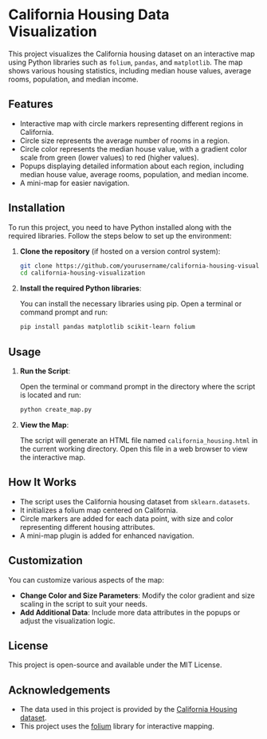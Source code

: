# California Housing Data Visualization

This project visualizes the California housing dataset on an interactive map using Python libraries such as `folium`, `pandas`, and `matplotlib`. The map shows various housing statistics, including median house values, average rooms, population, and median income.

## Features

- Interactive map with circle markers representing different regions in California.
- Circle size represents the average number of rooms in a region.
- Circle color represents the median house value, with a gradient color scale from green (lower values) to red (higher values).
- Popups displaying detailed information about each region, including median house value, average rooms, population, and median income.
- A mini-map for easier navigation.

## Installation

To run this project, you need to have Python installed along with the required libraries. Follow the steps below to set up the environment:

1. **Clone the repository** (if hosted on a version control system):

   ```bash
   git clone https://github.com/yourusername/california-housing-visualization.git
   cd california-housing-visualization
   ```

2. **Install the required Python libraries**:

   You can install the necessary libraries using pip. Open a terminal or command prompt and run:

   ```bash
   pip install pandas matplotlib scikit-learn folium
   ```

## Usage

1. **Run the Script**:

   Open the terminal or command prompt in the directory where the script is located and run:

   ```bash
   python create_map.py
   ```

2. **View the Map**:

   The script will generate an HTML file named `california_housing.html` in the current working directory. Open this file in a web browser to view the interactive map.

## How It Works

- The script uses the California housing dataset from `sklearn.datasets`.
- It initializes a folium map centered on California.
- Circle markers are added for each data point, with size and color representing different housing attributes.
- A mini-map plugin is added for enhanced navigation.

## Customization

You can customize various aspects of the map:

- **Change Color and Size Parameters**: Modify the color gradient and size scaling in the script to suit your needs.
- **Add Additional Data**: Include more data attributes in the popups or adjust the visualization logic.

## License

This project is open-source and available under the MIT License.

## Acknowledgements

- The data used in this project is provided by the [California Housing dataset](https://scikit-learn.org/stable/modules/generated/sklearn.datasets.fetch_california_housing.html).
- This project uses the [folium](https://python-visualization.github.io/folium/) library for interactive mapping.
